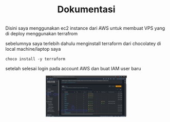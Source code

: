 <div style="width:100%;text-align:center;">

<h1 style="display:inline-block;">Dokumentasi</h1>

</div>

Disini saya menggunakan ec2 instance dari AWS untuk membuat VPS yang di deploy menggunakan terrafrom

sebelumnya saya terlebih dahulu menginstall terraform dari chocolatey di local machine/laptop saya

```
choco install -y terraform
```

setelah selesai login pada account AWS
dan buat IAM user baru

<img src="/images/Screenshot 2024-04-28 230002.png" alt="Terraform AWS EC2 Instance" style="display: block; margin-left: auto; margin-right: auto; width: 50%;">
